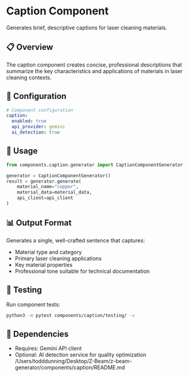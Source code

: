 # Caption Component

Generates brief, descriptive captions for laser cleaning materials.

## 📋 Overview

The caption component creates concise, professional descriptions that summarize the key characteristics and applications of materials in laser cleaning contexts.

## 🔧 Configuration

```yaml
# Component configuration
caption:
  enabled: true
  api_provider: gemini
  ai_detection: true
```

## 📝 Usage

```python
from components.caption.generator import CaptionComponentGenerator

generator = CaptionComponentGenerator()
result = generator.generate(
    material_name="copper",
    material_data=material_data,
    api_client=api_client
)
```

## 📊 Output Format

Generates a single, well-crafted sentence that captures:
- Material type and category
- Primary laser cleaning applications
- Key material properties
- Professional tone suitable for technical documentation

## 🧪 Testing

Run component tests:
```bash
python3 -m pytest components/caption/testing/ -v
```

## 🔗 Dependencies

- Requires: Gemini API client
- Optional: AI detection service for quality optimization</content>
<parameter name="filePath">/Users/todddunning/Desktop/Z-Beam/z-beam-generator/components/caption/README.md
